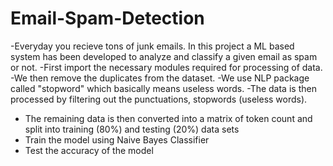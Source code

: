 # Email-Spam-Detection
-Everyday you recieve tons of junk emails. In this project a ML based system has been developed to analyze and classify a given email as spam or not. 
-First import the necessary modules required for processing of data. 
-We then remove the duplicates from the dataset.
-We use NLP package called "stopword" which basically means useless words.
-The data is then processed by filtering out the punctuations, stopwords (useless words).
- The remaining data is then converted into a matrix of token count and split into training (80%) and testing (20%) data sets
- Train the model using Naive Bayes Classifier
- Test the accuracy of the model
